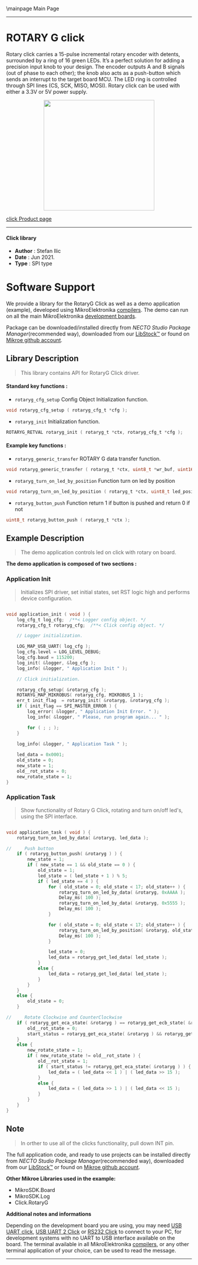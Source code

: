 \mainpage Main Page

---
# ROTARY G click

Rotary click carries a 15-pulse incremental rotary encoder with detents, surrounded by a ring of 16 green LEDs. It’s a perfect solution for adding a precision input knob to your design. The encoder outputs A and B signals (out of phase to each other); the knob also acts as a push-button which sends an interrupt to the target board MCU. The LED ring is controlled through SPI lines (CS, SCK, MISO, MOSI). Rotary click can be used with either a 3.3V or 5V power supply.

<p align="center">
  <img src="https://download.mikroe.com/images/click_for_ide/rotaryg_click.png" height=300px>
</p>

[click Product page](https://www.mikroe.com/rotary-g-click)

---


#### Click library

- **Author**        : Stefan Ilic
- **Date**          : Jun 2021.
- **Type**          : SPI type


# Software Support

We provide a library for the RotaryG Click
as well as a demo application (example), developed using MikroElektronika
[compilers](https://www.mikroe.com/necto-studio).
The demo can run on all the main MikroElektronika [development boards](https://www.mikroe.com/development-boards).

Package can be downloaded/installed directly from *NECTO Studio Package Manager*(recommended way), downloaded from our [LibStock&trade;](https://libstock.mikroe.com) or found on [Mikroe github account](https://github.com/MikroElektronika/mikrosdk_click_v2/tree/master/clicks).

## Library Description

> This library contains API for RotaryG Click driver.

#### Standard key functions :

- `rotaryg_cfg_setup` Config Object Initialization function.
```c
void rotaryg_cfg_setup ( rotaryg_cfg_t *cfg );
```

- `rotaryg_init` Initialization function.
```c
ROTARYG_RETVAL rotaryg_init ( rotaryg_t *ctx, rotaryg_cfg_t *cfg );
```

#### Example key functions :

- `rotaryg_generic_transfer` ROTARY G data transfer function.
```c
void rotaryg_generic_transfer ( rotaryg_t *ctx, uint8_t *wr_buf, uint16_t wr_len, uint8_t *rd_buf, uint16_t rd_len );
```

- `rotaryg_turn_on_led_by_position` Function turn on led by position
```c
void rotaryg_turn_on_led_by_position ( rotaryg_t *ctx, uint8_t led_position );
```

- `rotaryg_button_push` Function return 1 if button is pushed and return 0 if not
```c
uint8_t rotaryg_button_push ( rotaryg_t *ctx );
```

## Example Description

> The demo application controls led on click with rotary on board.

**The demo application is composed of two sections :**

### Application Init

> Initializes SPI driver, set initial states, set RST logic high and performs device configuration.

```c

void application_init ( void ) {
    log_cfg_t log_cfg;  /**< Logger config object. */
    rotaryg_cfg_t rotaryg_cfg;  /**< Click config object. */

    // Logger initialization.

    LOG_MAP_USB_UART( log_cfg );
    log_cfg.level = LOG_LEVEL_DEBUG;
    log_cfg.baud = 115200;
    log_init( &logger, &log_cfg );
    log_info( &logger, " Application Init " );

    // Click initialization.

    rotaryg_cfg_setup( &rotaryg_cfg );
    ROTARYG_MAP_MIKROBUS( rotaryg_cfg, MIKROBUS_1 );
    err_t init_flag  = rotaryg_init( &rotaryg, &rotaryg_cfg );
    if ( init_flag == SPI_MASTER_ERROR ) {
        log_error( &logger, " Application Init Error. " );
        log_info( &logger, " Please, run program again... " );

        for ( ; ; );
    }

    log_info( &logger, " Application Task " );
    
    led_data = 0x0001;
    old_state = 0;
    new_state = 1;
    old__rot_state = 0;
    new_rotate_state = 1;
}

```

### Application Task

> Show functionality of Rotary G Click, rotating and turn on/off led's, using the SPI interface.

```c

void application_task ( void ) {
    rotaryg_turn_on_led_by_data( &rotaryg, led_data );

//     Push button
    if ( rotaryg_button_push( &rotaryg ) ) {
        new_state = 1;
        if ( new_state == 1 && old_state == 0 ) {
            old_state = 1;
            led_state = ( led_state + 1 ) % 5;
            if ( led_state == 4 ) {
                for ( old_state = 0; old_state < 17; old_state++ ) {
                    rotaryg_turn_on_led_by_data( &rotaryg, 0xAAAA );
                    Delay_ms( 100 );
                    rotaryg_turn_on_led_by_data( &rotaryg, 0x5555 );
                    Delay_ms( 100 );
                }

                for ( old_state = 0; old_state < 17; old_state++ ) {
                    rotaryg_turn_on_led_by_position( &rotaryg, old_state );
                    Delay_ms( 100 );
                }

                led_state = 0;
                led_data = rotaryg_get_led_data( led_state );
            }
            else {
                led_data = rotaryg_get_led_data( led_state );
            }
        }
    }
    else {
        old_state = 0;
    }

//     Rotate Clockwise and CounterClockwise
    if ( rotaryg_get_eca_state( &rotaryg ) == rotaryg_get_ecb_state( &rotaryg ) ) {
        old__rot_state = 0;
        start_status = rotaryg_get_eca_state( &rotaryg ) && rotaryg_get_ecb_state( &rotaryg );
    }
    else {
        new_rotate_state = 1;
        if ( new_rotate_state != old__rot_state ) {
            old__rot_state = 1;
            if ( start_status != rotaryg_get_eca_state( &rotaryg ) ) {
                led_data = ( led_data << 1 ) | ( led_data >> 15 );
            }
            else {
                led_data = ( led_data >> 1 ) | ( led_data << 15 );
            }
        }
    }
}

```

## Note

> In orther to use all of the clicks functionality, pull down INT pin.

The full application code, and ready to use projects can be installed directly from *NECTO Studio Package Manager*(recommended way), downloaded from our [LibStock&trade;](https://libstock.mikroe.com) or found on [Mikroe github account](https://github.com/MikroElektronika/mikrosdk_click_v2/tree/master/clicks).

**Other Mikroe Libraries used in the example:**

- MikroSDK.Board
- MikroSDK.Log
- Click.RotaryG

**Additional notes and informations**

Depending on the development board you are using, you may need
[USB UART click](http://shop.mikroe.com/usb-uart-click),
[USB UART 2 Click](http://shop.mikroe.com/usb-uart-2-click) or
[RS232 Click](http://shop.mikroe.com/rs232-click) to connect to your PC, for
development systems with no UART to USB interface available on the board. The
terminal available in all MikroElektronika
[compilers](http://shop.mikroe.com/compilers), or any other terminal application
of your choice, can be used to read the message.

---
